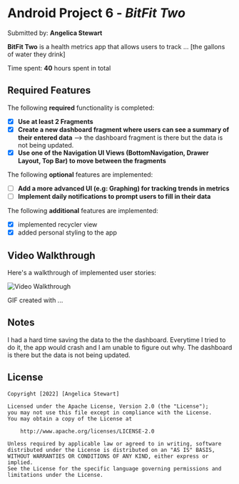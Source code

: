 # Android Project 6 - *BitFit Two*

Submitted by: **Angelica Stewart**

**BitFit Two** is a health metrics app that allows users to track ... [the gallons of water they drink] 

Time spent: **40** hours spent in total

## Required Features

The following **required** functionality is completed:

- [X] **Use at least 2 Fragments**
- [X] **Create a new dashboard fragment where users can see a summary of their entered data** --> the dashboard fragment is there but the data is not being updated.
- [X] **Use one of the Navigation UI Views (BottomNavigation, Drawer Layout, Top Bar) to move between the fragments**

The following **optional** features are implemented:

- [ ] **Add a more advanced UI (e.g: Graphing) for tracking trends in metrics**
- [ ] **Implement daily notifications to prompt users to fill in their data**

The following **additional** features are implemented:

- [X] implemented recycler view
- [X] added personal styling to the app

## Video Walkthrough

Here's a walkthrough of implemented user stories:

<img src= 'https://submissions.us-east-1.linodeobjects.com/and102/OoliCvii.gif' title='Video Walkthrough' width='' alt='Video Walkthrough' />

<!-- Replace this with whatever GIF tool you used! -->
GIF created with ...  
<!-- Recommended tools:
[Kap](https://getkap.co/) for macOS
[ScreenToGif](https://www.screentogif.com/) for Windows
[peek](https://github.com/phw/peek) for Linux. -->

## Notes

I had a hard time saving the data to the the dashboard. Everytime I tried to do it, the app would crash and I am unable to figure out why. The dashboard is there but the data is not being updated. 

## License

    Copyright [2022] [Angelica Stewart]

    Licensed under the Apache License, Version 2.0 (the "License");
    you may not use this file except in compliance with the License.
    You may obtain a copy of the License at

        http://www.apache.org/licenses/LICENSE-2.0

    Unless required by applicable law or agreed to in writing, software
    distributed under the License is distributed on an "AS IS" BASIS,
    WITHOUT WARRANTIES OR CONDITIONS OF ANY KIND, either express or implied.
    See the License for the specific language governing permissions and
    limitations under the License.
